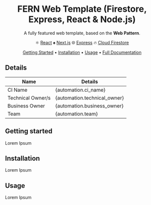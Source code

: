 <div align="center">
  
# FERN Web Template (Firestore, Express, React & Node.js)

A fully featured web template, based on the **Web Pattern**. 

⚛️ [React](https://reactjs.org/docs/getting-started.html)
♠️ [Next.js](https://nextjs.org/docs)
🌐  [Express](https://expressjs.com/)
🔥 [Cloud Firestore](https://cloud.google.com/firestore)

[Getting Started](#getting-started) •
[Installation](#installation) •
[Usage](#usage) •
[Full Documentation](./docs/README.md)
</div>

## Details

| Name              | Details                      |
| ----------------- | ---------------------------- |
| CI Name           | {automation.ci_name}         |
| Technical Owner/s | {automation.technical_owner} |
| Business Owner    | {automation.business_owner}  |
| Team              | {automation.team}            |

## Getting started

Lorem Ipsum

## Installation

Lorem Ipsum

## Usage

Lorem Ipsum